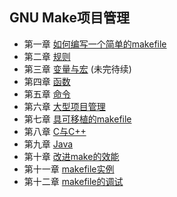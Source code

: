 ## GNU Make项目管理

* 第一章 [如何编写一个简单的makefile](https://github.com/walkerqiao/walkman/blob/master/docs/gnumake/chapter_1.md)
* 第二章 [规则](https://github.com/walkerqiao/walkman/blob/master/docs/gnumake/chapter_2.md)
* 第三章 [变量与宏](https://github.com/walkerqiao/walkman/blob/master/docs/gnumake/chapter_3.md) (未完待续)
* 第四章 [函数](https://github.com/walkerqiao/walkman/blob/master/docs/gnumake/chapter_4.md)
* 第五章 [命令](https://github.com/walkerqiao/walkman/blob/master/docs/gnumake/chapter_5.md)
* 第六章 [大型项目管理](https://github.com/walkerqiao/walkman/blob/master/docs/gnumake/chapter_6.md)
* 第七章 [具可移植的makefile](https://github.com/walkerqiao/walkman/blob/master/docs/gnumake/chapter_7.md)
* 第八章 [C与C++](https://github.com/walkerqiao/walkman/blob/master/docs/gnumake/chapter_8.md)
* 第九章 [Java](https://github.com/walkerqiao/walkman/blob/master/docs/gnumake/chapter_9.md)
* 第十章 [改进make的效能](https://github.com/walkerqiao/walkman/blob/master/docs/gnumake/chapter_10.md)
* 第十一章 [makefile实例](https://github.com/walkerqiao/walkman/blob/master/docs/gnumake/chapter_11.md)
* 第十二章 [makefile的调试](https://github.com/walkerqiao/walkman/blob/master/docs/gnumake/chapter_12.md)
